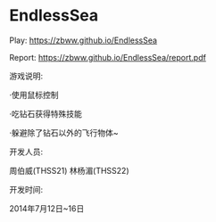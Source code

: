 EndlessSea
==========

Play: https://zbww.github.io/EndlessSea

Report: https://zbww.github.io/EndlessSea/report.pdf

游戏说明: 

·使用鼠标控制

·吃钻石获得特殊技能

·躲避除了钻石以外的飞行物体~

开发人员:

周伯威(THSS21) 林杨湄(THSS22)

开发时间:

2014年7月12日~16日
